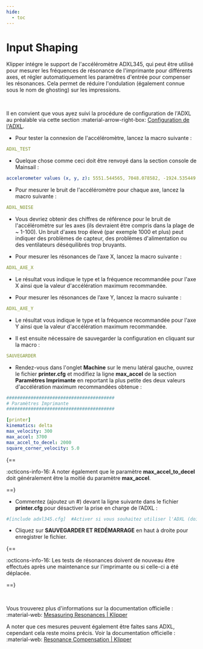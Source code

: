 ```yaml
---
hide:
  - toc
---
```


# Input Shaping

Klipper intégre le support de l'accéléromètre ADXL345, qui peut être utilisé pour mesurer les fréquences de résonance de l'imprimante pour différents axes, et régler automatiquement les paramètres d'entrée pour compenser les résonances. Cela permet de réduire l'ondulation (également connue sous le nom de ghosting) sur les impressions.

<br />

Il en convient que vous ayez suivi la procédure de configuration de l'ADXL au préalable via cette section :material-arrow-right-box: [Configuration de l'ADXL](../configurations/adxl.md).

- Pour tester la connexion de l'accéléromètre, lancez la macro suivante :

``` yaml
ADXL_TEST
```

- Quelque chose comme ceci doit être renvoyé dans la section console de Mainsail :

``` yaml
accelerometer values (x, y, z): 5551.544565, 7048.078582, -1924.535449
```

- Pour mesurer le bruit de l'accéléromètre pour chaque axe, lancez la macro suivante :

``` yaml
ADXL_NOISE
```

- Vous devriez obtenir des chiffres de référence pour le bruit de l'accéléromètre sur les axes (ils devraient être compris dans la plage de ~ 1-100). Un bruit d'axes trop élevé (par exemple 1000 et plus) peut indiquer des problèmes de capteur, des problèmes d'alimentation ou des ventilateurs déséquilibrés trop bruyants.


- Pour mesurer les résonances de l’axe X, lancez la macro suivante :

``` yaml
ADXL_AXE_X
```

- Le résultat vous indique le type et la fréquence recommandée pour l'axe X ainsi que la valeur d'accélération maximum recommandée.

- Pour mesurer les résonances de l’axe Y, lancez la macro suivante :

``` yaml
ADXL_AXE_Y
```

- Le résultat vous indique le type et la fréquence recommandée pour l'axe Y ainsi que la valeur d'accélération maximum recommandée.

- Il est ensuite nécessaire de sauvegarder la configuration en cliquant sur la macro :

``` yaml
SAUVEGARDER
```

- Rendez-vous dans l'onglet **Machine** sur le menu latéral gauche, ouvrez le fichier **printer.cfg** et modifiez la ligne **max_accel** de la section **Paramètres Imprimante** en reportant la plus petite des deux valeurs d'accélération maximum recommandées obtenue :

``` yaml hl_lines="8 9" title="printer.cfg"
########################################
# Paramètres Imprimante
########################################

[printer]
kinematics: delta
max_velocity: 300
max_accel: 3700
max_accel_to_decel: 2000
square_corner_velocity: 5.0
```

{==

:octicons-info-16: A noter également que le paramètre **max_accel_to_decel** doit généralement être la moitié du paramètre **max_accel**.
  
==}

- Commentez (ajoutez un #) devant la ligne suivante dans le fichier **printer.cfg** pour désactiver la prise en charge de l’ADXL :

``` yaml title="printer.cfg"
#[include adxl345.cfg]  #Activer si vous souhaitez utiliser l'ADXL (doit être désactivé après utilisation)
```

- Cliquez sur **SAUVEGARDER ET REDÉMARRAGE** en haut à droite pour enregistrer le fichier.

{==

:octicons-info-16: Les tests de résonances doivent de nouveau être effectués après une maintenance sur l'imprimante ou si celle-ci a été déplacée.
  
==}

<br />

Vous trouverez plus d'informations sur la documentation officielle : :material-web: <a href="https://www.klipper3d.org/Measuring_Resonances.html#measuring-the-resonances" target="blank">Mesasuring Resonances | Klipper</a>

A noter que ces mesures peuvent également être faites sans ADXL, cependant cela reste moins précis. Voir la documentation officielle : :material-web: <a href="https://www.klipper3d.org/Resonance_Compensation.html" target="blank">Resonance Compensation | Klipper</a>

<br />
